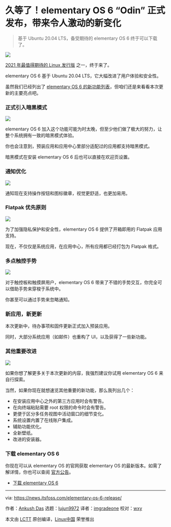 [#]: subject: "The Wait is Over! elementary OS 6 ‘Odin’ is Finally Here With Exciting Changes"
[#]: via: "https://news.itsfoss.com/elementary-os-6-release/"
[#]: author: "Ankush Das https://news.itsfoss.com/author/ankush/"
[#]: collector: "lujun9972"
[#]: translator: "imgradeone"
[#]: reviewer: "wxy"
[#]: publisher: "wxy"
[#]: url: "https://linux.cn/article-13670-1.html"

久等了！elementary OS 6 “Odin” 正式发布，带来令人激动的新变化
======

> 基于 Ubuntu 20.04 LTS，备受期待的 elementary OS 6 终于可以下载了。

![](https://i0.wp.com/news.itsfoss.com/wp-content/uploads/2021/08/elementary-os-6-release.jpg?w=1200&ssl=1)

[2021 年最值得期待的 Linux 发行版][1] 之一，终于来了。

elementary OS 6 基于 Ubuntu 20.04 LTS，它大幅改进了用户体验和安全性。

虽然我们已经列出了 [elementary OS 6 的新功能列表][2]，但咱们还是来看看本次更新的主要亮点吧。

### 正式引入暗黑模式

![][3]

elementary OS 6 加入这个功能可能为时太晚，但至少他们做了极大的努力，让整个系统拥有一致的暗黑模式体验。

你也会注意到，预装应用和应用中心里部分适配过的应用都支持暗黑模式。

暗黑模式在安装 elementary OS 6 后也可以直接在欢迎页设置。

### 通知优化

![][4]

通知现在支持操作按钮和图标徽章，视觉更舒适，也更加易用。

### Flatpak 优先原则

![][5]

为了加强隐私保护和安全性，elementary OS 6 提供了开箱即用的 Flatpak 应用支持。

现在，不仅仅是系统应用，在应用中心，所有应用都已经打包为 Flatpak 格式。

### 多点触控手势

![][6]

对于触控板和触摸屏用户，elementary OS 6 带来了不错的手势交互，你完全可以借助手势来穿梭于系统中。

你甚至可以通过手势来忽略通知。

### 新应用，新更新

本次更新中，待办事项和固件更新正式加入预装应用。

同时，大部分系统应用（如邮件）也重构了 UI，以及获得了一些新功能。

### 其他重要改进

![][7]

如果你想了解更多关于本次更新的内容，我强烈建议你试用 elementary OS 6 来自行探索。

当然，如果你现在就想速览其他重要的新功能，那么我列出几个：

  * 在安装应用中心之外的第三方应用时会有警告。
  * 在向终端粘贴需要 root 权限的命令时会有警告。
  * 更便于区分多任务视图中活动窗口的细节变化。
  * 系统设置内置了在线账户集成。
  * 辅助功能优化。
  * 全新壁纸。
  * 改进的安装器。

### 下载 elementary OS 6

你现在可以从 elementary OS 的官网获取 elementary OS 的最新版本。如需了解详情，你也可以查阅 [官方公告][8]。

- [下载 elementary OS 6][9]

--------------------------------------------------------------------------------

via: https://news.itsfoss.com/elementary-os-6-release/

作者：[Ankush Das][a]
选题：[lujun9972][b]
译者：[imgradeone](https://github.com/imgradeone)
校对：[wxy](https://github.com/wxy)

本文由 [LCTT](https://github.com/LCTT/TranslateProject) 原创编译，[Linux中国](https://linux.cn/) 荣誉推出

[a]: https://news.itsfoss.com/author/ankush/
[b]: https://github.com/lujun9972
[1]: https://news.itsfoss.com/linux-distros-for-2021/
[2]: https://news.itsfoss.com/elementary-os-6-features/
[3]: https://news.itsfoss.com/wp-content/uploads/2021/08/onboarding-dark.png
[4]: https://news.itsfoss.com/wp-content/uploads/2021/06/notification-badge-elementary-os-6.png
[5]: https://news.itsfoss.com/wp-content/uploads/2021/08/appcenter.png
[6]: https://news.itsfoss.com/wp-content/uploads/2021/08/multitouch-multitasking.png
[7]: https://news.itsfoss.com/wp-content/uploads/2021/08/elementary-os-6-terminal-paste-protection.png
[8]: https://blog.elementary.io/elementary-os-6-odin-released/
[9]: https://elementary.io
